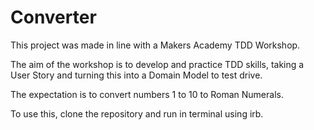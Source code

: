# Converter

This project was made in line with a Makers Academy TDD Workshop.

The aim of the workshop is to develop and practice TDD skills, taking a User Story and turning this into a Domain Model to test drive. 

The expectation is to convert numbers 1 to 10 to Roman Numerals.

To use this, clone the repository and run in terminal using irb.
